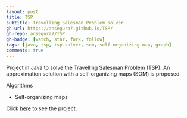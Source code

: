 ```yaml
---
layout: post
title: TSP
subtitle: Travelling Salesman Problem solver
gh-url: https://ansegura7.github.io/TSP/
gh-repo: ansegura7/TSP
gh-badge: [watch, star, fork, follow]
tags: [java, tsp, tsp-solver, som, self-organizing-map, graph]
comments: true
---
```


Project in Java to solve the Travelling Salesman Problem (TSP). An approximation solution with a self-organizing maps (SOM) is proposed.

Algorithms
- Self-organizing maps

Click [here](https://ansegura7.github.io/TSP/) to see the project.
